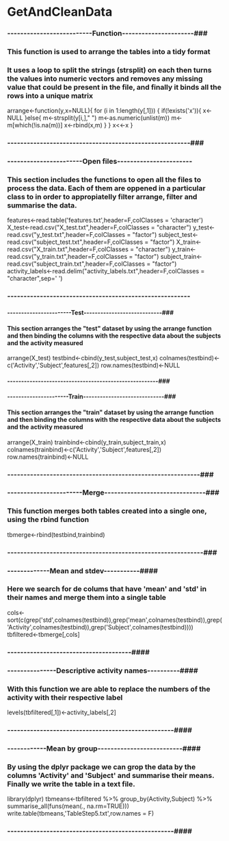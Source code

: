 # GetAndCleanData

### --------------------------Function----------------------###
### This function is used to arrange the tables into a tidy format
### It uses a loop to split the strings (strsplit) on each then turns the values into numeric vectors and removes any missing value that could be present in the file, and finally it binds all the rows into a unique matrix
arrange<-function(y,x=NULL){
  for (i in 1:length(y[,1])) {
    if(!exists('x')){
      x<-NULL
    }else{
      m<-strsplit(y[i,]," ")
      m<-as.numeric(unlist(m))
      m<-m[which(!is.na(m))]
      x<-rbind(x,m) 
    }
  }
  x<<-x
}
### --------------------------------------------------------###


### -----------------------Open files----------------------- ###

### This section includes the functions to open all the files to process the data. Each of them are oppened in a particular class to in order to appropiatelly filter arrange, filter and summarise the data.
features<-read.table('features.txt',header=F,colClasses = 'character')
X_test<-read.csv("X_test.txt",header=F,colClasses = "character")
y_test<-read.csv("y_test.txt",header=F,colClasses = "factor")
subject_test<-read.csv("subject_test.txt",header=F,colClasses = "factor")
X_train<-read.csv("X_train.txt",header=F,colClasses = "character")
y_train<-read.csv("y_train.txt",header=F,colClasses = "factor")
subject_train<-read.csv("subject_train.txt",header=F,colClasses = "factor")
activity_labels<-read.delim("activity_labels.txt",header=F,colClasses = "character",sep=' ')
### -------------------------------------------------------- ###

#### -----------------------Test----------------------------###
#### This section arranges the "test" dataset by using the arrange function and then binding the columns with the respective data about the subjects and the activity measured 
arrange(X_test)
testbind<-cbind(y_test,subject_test,x)
colnames(testbind)<-c('Activity','Subject',features[,2])
row.names(testbind)<-NULL
#### ------------------------------------------------------###

#### ----------------------Train-----------------------------###
#### This section arranges the "train" dataset by using the arrange function and then binding the columns with the respective data about the subjects and the activity measured 
arrange(X_train)
trainbind<-cbind(y_train,subject_train,x)
colnames(trainbind)<-c('Activity','Subject',features[,2])
row.names(trainbind)<-NULL
### -----------------------------------------------------------###

### -----------------------Merge-------------------------------###
### This function merges both tables created into a single one, using the rbind function
tbmerge<-rbind(testbind,trainbind)
### ------------------------------------------------------------###

### -------------Mean and stdev-----------####
### Here we search for de colums that have 'mean' and 'std' in their names and merge them into a single table 
cols<-sort(c(grep('std',colnames(testbind)),grep('mean',colnames(testbind)),grep('Activity',colnames(testbind)),grep('Subject',colnames(testbind))))
tbfiltered<-tbmerge[,cols]
### --------------------------------------####


### ---------------Descriptive activity names----------####
### With this function we are able to replace the numbers of the activity with their respective label
levels(tbfiltered[,1])<-activity_labels[,2]
### ---------------------------------------------------####
### ------------Mean by group--------------------------####
### By using the dplyr package we can grop the data by the columns 'Activity' and 'Subject' and summarise their means. Finally we write the table in a text file.
library(dplyr)
tbmeans<-tbfiltered %>%
  group_by(Activity,Subject) %>%
  summarise_all(funs(mean(., na.rm=TRUE)))
write.table(tbmeans,'TableStep5.txt',row.names = F)
### ---------------------------------------------------####

